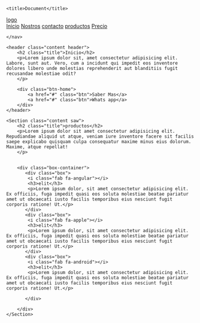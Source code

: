 <!DOCTYPE html>
<html lang="en">
<head>
    <meta charset="UTF-8">
    <meta name="viewport" content="width=device-width, initial-scale=1.0">
    <link rel="stylesheet" href="https://cdnjs.cloudflare.com/ajax/libs/font-awesome/6.6.0/css/all.min.css">

    <title>Document</title>
</head>
<body>

<div class="head">
    <div class="logo">
        <a href="#">logo</a>
    </div>
    <nav class="navbar">
        <a href="#">Inicio</a>
        <a href="#">Nostros</a>
        <a href="#">contacto</a>
        <a href="#">productos</a>
        <a href="#">Precio</a>
    

    </nav>
</div>

    <header class="content header">
        <h2 class="title">Inicio</h2>
        <p>Lorem ipsum dolor sit, amet consectetur adipisicing elit. Labore, sunt aut. Vero, cum a incidunt qui impedit eos inventore dolores libero unde molestias reprehenderit aut blanditiis fugit recusandae molestiae odit?
        </p>

        <div class="btn-home">
            <a href="#" class="btn">Saber Mas</a>
            <a href="#" class="btn">Whats app</a>
        </div>
    </header>

    <Section class="content saw">
        <h2 class="title">productos</h2>
        <p>Lorem ipsum dolor sit amet consectetur adipisicing elit. Repudiandae aliquid ut atque, veniam iure inventore facere sit facilis saepe explicabo quisquam culpa consequatur maxime minus eius dolorum. Maxime, atque repellat!
        </p>     
    
    
        <div class="box-container">
           <div class="box">
            <i class="fab fa-angular"></i>
            <h3>elit</h3>
            <p>Lorem ipsum dolor, sit amet consectetur adipisicing elit. Ex officiis, fuga impedit quasi eos soluta molestiae beatae pariatur amet ut obcaecati iusto facilis temporibus eius nesciunt fugit corporis ratione! Ut.</p>
           </div>
           <div class="box">
            <i class="fab fa-apple"></i>
            <h3>elit</h3>
            <p>Lorem ipsum dolor, sit amet consectetur adipisicing elit. Ex officiis, fuga impedit quasi eos soluta molestiae beatae pariatur amet ut obcaecati iusto facilis temporibus eius nesciunt fugit corporis ratione! Ut.</p>
           </div>
           <div class="box">
            <i class="fab fa-android"></i>
            <h3>elit</h3>
            <p>Lorem ipsum dolor, sit amet consectetur adipisicing elit. Ex officiis, fuga impedit quasi eos soluta molestiae beatae pariatur amet ut obcaecati iusto facilis temporibus eius nesciunt fugit corporis ratione! Ut.</p>

           </div>

        </div>
    </Section>
</body>
</html>
